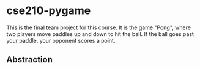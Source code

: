 # cse210-pygame

This is the final team project for this course. It is the game "Pong", where two players move 
paddles up and down to hit the ball. If the ball goes past your paddle, your opponent scores a point.

## Abstraction

